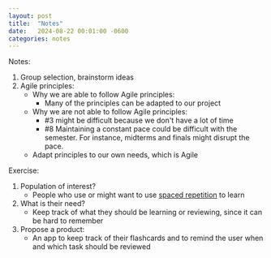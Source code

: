 ```yaml
---
layout: post
title:  "Notes"
date:   2024-08-22 00:01:00 -0600
categories: notes
---
```


Notes:

1. Group selection, brainstorm ideas 
1. Agile principles:
    - Why we are able to follow Agile principles:
        - Many of the principles can be adapted to our project
    - Why we are not able to follow Agile principles:
        - #3 might be difficult because we don't have a lot of time
        - #8 Maintaining a constant pace could be difficult with the 
        semester. For instance, midterms and finals might disrupt the pace. 
    - Adapt principles to our own needs, which is Agile

Exercise:

1. Population of interest? 
    - People who use or might want to use [spaced repetition](https://borretti.me/article/spaced-repetition-checkpointing-learning)  to learn 
2. What is their need?
    - Keep track of what they should be learning or reviewing, since it can be hard to remember
3. Propose a product:
    - An app to keep track of their flashcards and to remind the user when and which task should be reviewed
